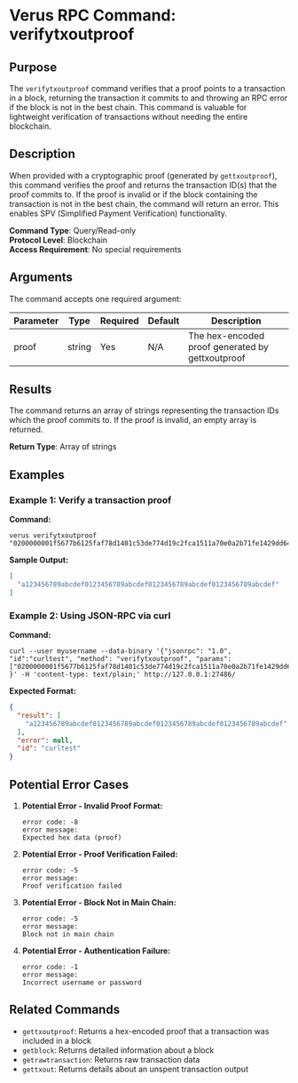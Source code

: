 # Verus RPC Command: verifytxoutproof

## Purpose
The `verifytxoutproof` command verifies that a proof points to a transaction in a block, returning the transaction it commits to and throwing an RPC error if the block is not in the best chain. This command is valuable for lightweight verification of transactions without needing the entire blockchain.

## Description
When provided with a cryptographic proof (generated by `gettxoutproof`), this command verifies the proof and returns the transaction ID(s) that the proof commits to. If the proof is invalid or if the block containing the transaction is not in the best chain, the command will return an error. This enables SPV (Simplified Payment Verification) functionality.

**Command Type**: Query/Read-only  
**Protocol Level**: Blockchain  
**Access Requirement**: No special requirements

## Arguments
The command accepts one required argument:

| Parameter | Type | Required | Default | Description |
|-----------|------|----------|---------|-------------|
| proof | string | Yes | N/A | The hex-encoded proof generated by gettxoutproof |

## Results
The command returns an array of strings representing the transaction IDs which the proof commits to. If the proof is invalid, an empty array is returned.

**Return Type**: Array of strings

## Examples

### Example 1: Verify a transaction proof

**Command:**
```
verus verifytxoutproof "0200000001f5677b6125faf78d1401c53de774d19c2fca1511a70e0a2b71fe1429dd645bfd8e65cb8536e3622f0b77520305800700ea5845c7323f5741d19da12497590b3752af12a8b5e3217342759a3f2fc42d9c21050ec51ed124c3a27ddcae381b8f6400000001db92010000000000000000000000000000000000000000000000000000000000000000a26fc7fd1cc00382f38e4a9a9d315402f586be2db89da0dd775a0af32cee129ded6fe54860c34510363ebb9aa11db025e1e9c8ee1c5ca1a03aba0a4548b1e3f436fc85ccc7ed8abdb79a5964dd9e731c03f9d39cb66d5e92b0ae4e77f9ce3b10"
```

**Sample Output:**
```json
[
  "a123456789abcdef0123456789abcdef0123456789abcdef0123456789abcdef"
]
```

### Example 2: Using JSON-RPC via curl

**Command:**
```
curl --user myusername --data-binary '{"jsonrpc": "1.0", "id":"curltest", "method": "verifytxoutproof", "params": ["0200000001f5677b6125faf78d1401c53de774d19c2fca1511a70e0a2b71fe1429dd645bfd8e65cb8536e3622f0b77520305800700ea5845c7323f5741d19da12497590b3752af12a8b5e3217342759a3f2fc42d9c21050ec51ed124c3a27ddcae381b8f6400000001db92010000000000000000000000000000000000000000000000000000000000000000a26fc7fd1cc00382f38e4a9a9d315402f586be2db89da0dd775a0af32cee129ded6fe54860c34510363ebb9aa11db025e1e9c8ee1c5ca1a03aba0a4548b1e3f436fc85ccc7ed8abdb79a5964dd9e731c03f9d39cb66d5e92b0ae4e77f9ce3b10"] }' -H 'content-type: text/plain;' http://127.0.0.1:27486/
```

**Expected Format:**
```json
{
  "result": [
    "a123456789abcdef0123456789abcdef0123456789abcdef0123456789abcdef"
  ],
  "error": null,
  "id": "curltest"
}
```

## Potential Error Cases

1. **Potential Error - Invalid Proof Format:**
   ```
   error code: -8
   error message:
   Expected hex data (proof)
   ```

2. **Potential Error - Proof Verification Failed:**
   ```
   error code: -5
   error message:
   Proof verification failed
   ```

3. **Potential Error - Block Not in Main Chain:**
   ```
   error code: -5
   error message:
   Block not in main chain
   ```

4. **Potential Error - Authentication Failure:**
   ```
   error code: -1
   error message:
   Incorrect username or password
   ```

## Related Commands
- `gettxoutproof`: Returns a hex-encoded proof that a transaction was included in a block
- `getblock`: Returns detailed information about a block
- `getrawtransaction`: Returns raw transaction data
- `gettxout`: Returns details about an unspent transaction output
